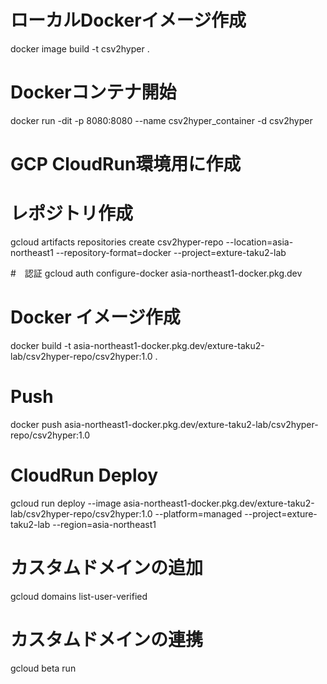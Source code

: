 # ローカルDockerイメージ作成 
docker image build -t csv2hyper . 

# Dockerコンテナ開始
docker run -dit -p 8080:8080 --name csv2hyper_container -d csv2hyper

# GCP CloudRun環境用に作成
# レポジトリ作成
gcloud artifacts repositories create csv2hyper-repo --location=asia-northeast1 --repository-format=docker --project=exture-taku2-lab

#　認証
gcloud auth configure-docker asia-northeast1-docker.pkg.dev

# Docker イメージ作成
docker build -t asia-northeast1-docker.pkg.dev/exture-taku2-lab/csv2hyper-repo/csv2hyper:1.0 .

# Push
docker push asia-northeast1-docker.pkg.dev/exture-taku2-lab/csv2hyper-repo/csv2hyper:1.0

# CloudRun Deploy
gcloud run deploy --image asia-northeast1-docker.pkg.dev/exture-taku2-lab/csv2hyper-repo/csv2hyper:1.0 --platform=managed --project=exture-taku2-lab --region=asia-northeast1

# カスタムドメインの追加
gcloud domains list-user-verified

# カスタムドメインの連携
gcloud beta run 